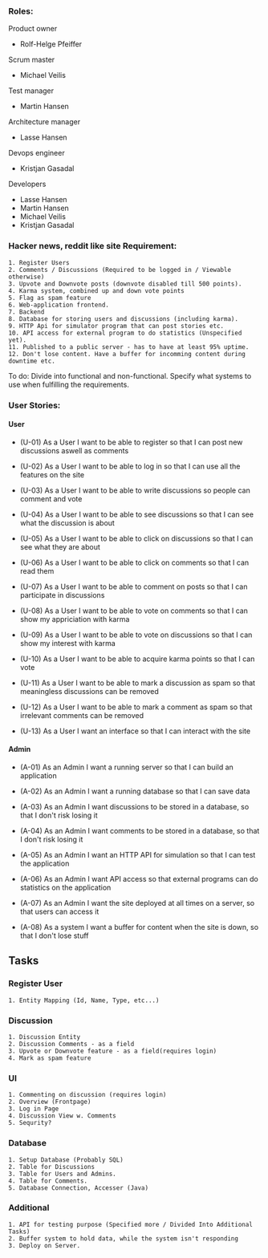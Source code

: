 ### Roles:
Product owner
- Rolf-Helge Pfeiffer

Scrum master
- Michael Veilis

Test manager
- Martin Hansen

Architecture manager
- Lasse Hansen

Devops engineer
- Kristjan Gasadal

Developers
- Lasse Hansen
- Martin Hansen
- Michael Veilis
- Kristjan Gasadal

### Hacker news, reddit like site Requirement:

	1. Register Users
	2. Comments / Discussions (Required to be logged in / Viewable otherwise)
	3. Upvote and Downvote posts (downvote disabled till 500 points). 
	4. Karma system, combined up and down vote points
	5. Flag as spam feature
	6. Web-application frontend. 
	7. Backend
	8. Database for storing users and discussions (including karma).
	9. HTTP Api for simulator program that can post stories etc.
	10. API access for external program to do statistics (Unspecified yet).
	11. Published to a public server - has to have at least 95% uptime. 
	12. Don't lose content. Have a buffer for incomming content during downtime etc.  



To do:
	Divide into functional and non-functional. 
	Specify what systems to use when fulfilling the requirements. 
	
	
	
### User Stories:
#### User
- (U-01) As a User I want to be able to register so that I can post new discussions aswell as comments

- (U-02) As a User I want to be able to log in so that I can use all the features on the site

- (U-03) As a User I want to be able to write discussions so people can comment and vote

- (U-04) As a User I want to be able to see discussions so that I can see what the discussion is about

- (U-05) As a User I want to be able to click on discussions so that I can see what they are about

- (U-06) As a User I want to be able to click on comments so that I can read them

- (U-07) As a User I want to be able to comment on posts so that I can participate in discussions

- (U-08) As a User I want to be able to vote on comments so that I can show my appriciation with karma

- (U-09) As a User I want to be able to vote on discussions so that I can show my interest with karma

- (U-10) As a User I want to be able to acquire karma points so that I can vote

- (U-11) As a User I want to be able to mark a discussion as spam so that meaningless discussions can be removed

- (U-12) As a User I want to be able to mark a comment as spam so that irrelevant comments can be removed

- (U-13) As a User I want an interface so that I can interact with the site

#### Admin
- (A-01) As an Admin I want a running server so that I can build an application

- (A-02) As an Admin I want a running database so that I can save data

- (A-03) As an Admin I want discussions to be stored in a database, so that I don't risk losing it

- (A-04) As an Admin I want comments to be stored in a database, so that I don't risk losing it

- (A-05) As an Admin I want an HTTP API for simulation so that I can test the application

- (A-06) As an Admin I want API access so that external programs can do statistics on the application

- (A-07) As an Admin I want the site deployed at all times on a server, so that users can access it

- (A-08) As a system I want a buffer for content when the site is down, so that I don't lose stuff



## Tasks

### Register User
	1. Entity Mapping (Id, Name, Type, etc...)

### Discussion
	1. Discussion Entity 
	2. Discussion Comments - as a field
	3. Upvote or Downvote feature - as a field(requires login) 
	4. Mark as spam feature

### UI
	1. Commenting on discussion (requires login) 
	2. Overview (Frontpage) 
	3. Log in Page
	4. Discussion View w. Comments
	5. Sequrity?

### Database 
	1. Setup Database (Probably SQL) 
	2. Table for Discussions
	3. Table for Users and Admins.
	4. Table for Comments.
	5. Database Connection, Accesser (Java)

### Additional
	1. API for testing purpose (Specified more / Divided Into Additional Tasks)
	2. Buffer system to hold data, while the system isn't responding
	3. Deploy on Server. 




